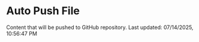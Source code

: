 # Auto Push File

Content that will be pushed to GitHub repository.
Last updated: 07/14/2025, 10:56:47 PM